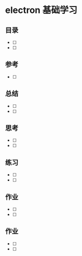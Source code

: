 # electron 基础学习

## 目录
- [ ]
- [ ]

## 参考
- [ ]

## 总结
- [ ]
- [ ]

## 思考
- [ ]
- [ ]
## 练习
- [ ]
- [ ]
## 作业
- [ ]
- [ ]
## 作业
- [ ]
- [ ]
